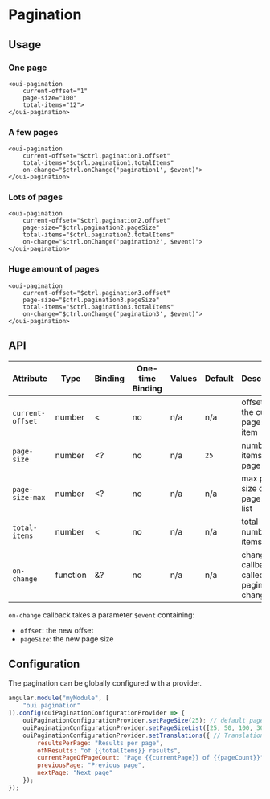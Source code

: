 # Pagination

## Usage

### One page

```html:preview
<oui-pagination
    current-offset="1"
    page-size="100"
    total-items="12">
</oui-pagination>
```

### A few pages

```html:preview
<oui-pagination
    current-offset="$ctrl.pagination1.offset"
    total-items="$ctrl.pagination1.totalItems"
    on-change="$ctrl.onChange('pagination1', $event)">
</oui-pagination>
```

### Lots of pages

```html:preview
<oui-pagination
    current-offset="$ctrl.pagination2.offset"
    page-size="$ctrl.pagination2.pageSize"
    total-items="$ctrl.pagination2.totalItems"
    on-change="$ctrl.onChange('pagination2', $event)">
</oui-pagination>
```

### Huge amount of pages

```html:preview
<oui-pagination
    current-offset="$ctrl.pagination3.offset"
    page-size="$ctrl.pagination3.pageSize"
    total-items="$ctrl.pagination3.totalItems"
    on-change="$ctrl.onChange('pagination3', $event)">
</oui-pagination>
```

## API

| Attribute         | Type      | Binding   | One-time Binding  | Values    | Default   | Description                                      |
| ----              | ----      | ----      | ----              | ----      | ----      | ----                                             |
| `current-offset`  | number    | <         | no                | n/a       | n/a       | offset of the current page first item            |
| `page-size`       | number    | <?        | no                | n/a       | `25`      | number of items per page                         |
| `page-size-max`   | number    | <?        | no                | n/a       | n/a       | max page size of the page sizes list             |
| `total-items`     | number    | <         | no                | n/a       | n/a       | total number of items                            |
| `on-change`       | function  | &?        | no                | n/a       | n/a       | change callback, called on pagination changes    |

`on-change` callback takes a parameter `$event` containing:

  - `offset`: the new offset
  - `pageSize`: the new page size

## Configuration

The pagination can be globally configured with a provider.

```js
angular.module("myModule", [
    "oui.pagination"
]).config(ouiPaginationConfigurationProvider => {
    ouiPaginationConfigurationProvider.setPageSize(25); // default page size (when page-size attribute is not set)
    ouiPaginationConfigurationProvider.setPageSizeList([25, 50, 100, 300]); // List of page sizes
    ouiPaginationConfigurationProvider.setTranslations({ // Translations (double curly braces for placeholders)
        resultsPerPage: "Results per page",
        ofNResults: "of {{totalItems}} results",
        currentPageOfPageCount: "Page {{currentPage}} of {{pageCount}}",
        previousPage: "Previous page",
        nextPage: "Next page"
    });
});
```


